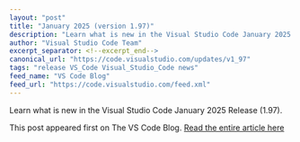 ```yaml
---
layout: "post"
title: "January 2025 (version 1.97)"
description: "Learn what is new in the Visual Studio Code January 2025 Release (1.97)."
author: "Visual Studio Code Team"
excerpt_separator: <!--excerpt_end-->
canonical_url: "https://code.visualstudio.com/updates/v1_97"
tags: "release VS_Code Visual_Studio_Code news"
feed_name: "VS Code Blog"
feed_url: "https://code.visualstudio.com/feed.xml"
---
```


Learn what is new in the Visual Studio Code January 2025 Release (1.97).<!--excerpt_end-->

This post appeared first on The VS Code Blog. [Read the entire article here](https://code.visualstudio.com/updates/v1_97)

